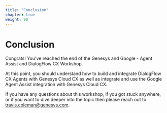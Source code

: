 ```yaml
---
title: "Conclusion"
chapter: true
weight: 90
---
```


# Conclusion

Congrats! You've reached the end of the Genesys and Google - Agent Assist and DialogFlow CX Workshop. 

At this point, you should understand how to build and integrate DialogFlow CX Agents with Genesys Cloud CX as well as integrate and use the Google Agent Assist integration with Genesys Cloud CX.

If you have any questions about this workshop, if you got stuck anywhere, or if you want to dive deeper into the topic then please reach out to travis.coleman@genesys.com. 